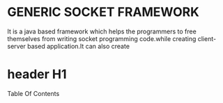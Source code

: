 # GENERIC SOCKET FRAMEWORK
It is a java based framework which helps the programmers to free themselves from writing socket programming code.while creating client-server based application.It can also create 

# header H1
Table Of Contents
